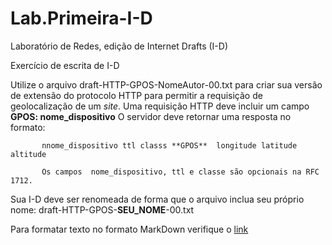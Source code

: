 # Lab.Primeira-I-D
Laboratório de Redes, edição de  Internet Drafts (I-D)

Exercício de escrita de I-D

Utilize o arquivo draft-HTTP-GPOS-NomeAutor-00.txt  para criar sua versão de extensão do protocolo HTTP para permitir a requisição de geolocalização de um *site*.  Uma requisição HTTP deve incluir um campo **GPOS: nome_dispositivo** 
O servidor deve retornar uma resposta no formato:

           nnome_dispositivo ttl classs **GPOS**  longitude latitude altitude
             
           Os campos  nome_dispositivo, ttl e classe são opcionais na RFC 1712. 
           
Sua I-D deve ser renomeada de forma que o arquivo inclua seu próprio nome:  draft-HTTP-GPOS-**SEU_NOME**-00.txt

Para formatar texto no formato MarkDown verifique o [link](https://github.com/luong-komorebi/Markdown-Tutorial/blob/master/README_pt-BR.md)
